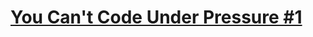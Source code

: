 # [You Can't Code Under Pressure #1](https://www.codewars.com/kata/you-cant-code-under-pressure-number-1/)
